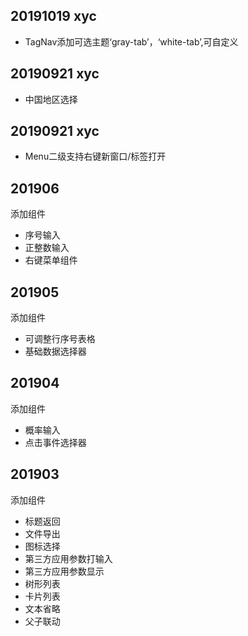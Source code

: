 ## 20191019 xyc
* TagNav添加可选主题‘gray-tab’，‘white-tab’,可自定义

## 20190921 xyc
* 中国地区选择

## 20190921 xyc
* Menu二级支持右键新窗口/标签打开

## 201906    
添加组件  
* 序号输入 
* 正整数输入  
* 右键菜单组件  

## 201905  
添加组件  
* 可调整行序号表格  
* 基础数据选择器 

## 201904  
添加组件  
* 概率输入  
* 点击事件选择器  

## 201903  
添加组件  
* 标题返回  
* 文件导出  
* 图标选择 
* 第三方应用参数打输入  
* 第三方应用参数显示  
* 树形列表    
* 卡片列表  
* 文本省略  
* 父子联动 




